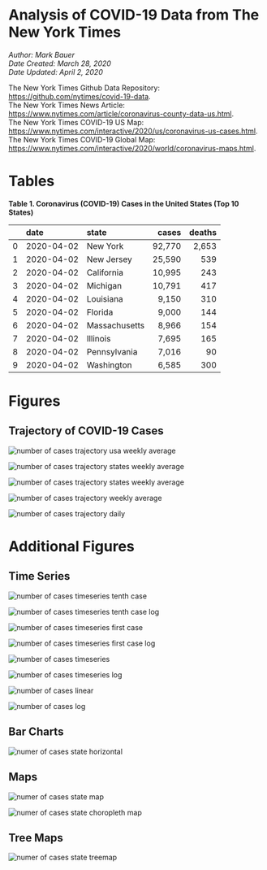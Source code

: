 # Analysis of COVID-19 Data from The New York Times

*Author: Mark Bauer*  
*Date Created: March 28, 2020*  
*Date Updated: April 2, 2020*

The New York Times Github Data Repository: https://github.com/nytimes/covid-19-data.   
The New York Times News Article: https://www.nytimes.com/article/coronavirus-county-data-us.html.  
The New York Times COVID-19 US Map: https://www.nytimes.com/interactive/2020/us/coronavirus-us-cases.html.   
The New York Times COVID-19 Global Map: https://www.nytimes.com/interactive/2020/world/coronavirus-maps.html.  


 

# Tables

**Table 1. Coronavirus (COVID-19) Cases in the United States (Top 10 States)**

|    | date       | state         | cases   | deaths   |
|---:|:-----------|:--------------|--------:|---------:|
|  0 | 2020-04-02 | New York      | 92,770  | 2,653    |
|  1 | 2020-04-02 | New Jersey    | 25,590  | 539      |
|  2 | 2020-04-02 | California    | 10,995  | 243      |
|  3 | 2020-04-02 | Michigan      | 10,791  | 417      |
|  4 | 2020-04-02 | Louisiana     | 9,150   | 310      |
|  5 | 2020-04-02 | Florida       | 9,000   | 144      |
|  6 | 2020-04-02 | Massachusetts | 8,966   | 154      |
|  7 | 2020-04-02 | Illinois      | 7,695   | 165      |
|  8 | 2020-04-02 | Pennsylvania  | 7,016   | 90       |
|  9 | 2020-04-02 | Washington    | 6,585   | 300      |  


# Figures

## Trajectory of COVID-19 Cases

![number of cases trajectory usa weekly average](figures/nyt-covid-19-usa-trajectory-weekly-plot.png)

![number of cases trajectory states weekly average](figures/nyt-covid-19-all-states-trajectory-weekly-plot-labels.png)

![number of cases trajectory states weekly average](figures/nyt-covid-19-all-states-trajectory-weekly-plot-labels-xlimit.png)

![number of cases trajectory weekly average](figures/nyt-covid-19-state-trajectory-weekly-plot.png)

![number of cases trajectory daily](figures/nyt-covid-19-state-trajectory-daily-plot.png)  


# Additional Figures

## Time Series

![number of cases timeseries tenth case](figures/nyt-covid-19-state-timeseries-tenth-case.png)

![number of cases timeseries tenth case log](figures/nyt-covid-19-state-timeseries-tenth-case-log.png)

![number of cases timeseries first case](figures/nyt-covid-19-state-timeseries-first-case.png)

![number of cases timeseries first case log](figures/nyt-covid-19-state-timeseries-first-case-log.png)

![number of cases timeseries](figures/nyt-covid-19-state-timeseries.png)

![number of cases timeseries log](figures/nyt-covid-19-state-timeseries-log.png)

![number of cases linear](figures/nyt-covid-19-data-linear.png)

![number of cases log](figures/nyt-covid-19-data-log.png)  


## Bar Charts

![numer of cases state horizontal](figures/nyt-covid-19-data-barh.png)


## Maps

![numer of cases state map](figures/nyt-covid-19-data-state-map.png)

![numer of cases state choropleth map ](figures/nyt-covid-19-data-state-map-choro.png)


## Tree Maps

![numer of cases state treemap](figures/nyt-covid-19-data-treemap.png)
